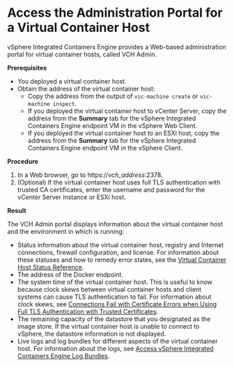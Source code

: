 # Access the Administration Portal for a Virtual Container Host #

vSphere Integrated Containers Engine provides a Web-based administration portal for virtual container hosts, called VCH Admin.

**Prerequisites**

- You deployed a virtual container host.
- Obtain the address of the virtual container host:
  - Copy the address from the output of `vic-machine create` or `vic-machine inspect`. 
  - If you deployed the virtual container host to vCenter Server, copy the address from the **Summary** tab for the vSphere Integrated Containers Engine endpoint VM in the vSphere Web Client.
  - If you deployed the virtual container host to an ESXi host, copy the address from the **Summary** tab for the vSphere Integrated Containers Engine endpoint VM in the vSphere Client.

**Procedure**

1. In a Web browser, go to https://<i>vch_address</i>:2378.
2. (Optional) If the virtual container host uses full TLS authentication with trusted CA certificates, enter the username and password for the vCenter Server instance or ESXi host.

**Result**

The VCH Admin portal displays information about the virtual container host and the environment in which is running:  

- Status information about the virtual container host, registry and Internet connections,  firewall configuration, and license. For information about these statuses and how to remedy error states, see the [Virtual Container Host Status Reference](vicadmin_status_ref.md).
- The address of the Docker endpoint.
- The system time of the virtual container host. This is useful to know because clock skews between virtual container hosts and client systems can cause TLS authentication to fail. For information about clock skews, see [Connections Fail with Certificate Errors when Using Full TLS Authentication with Trusted Certificates](ts_clock_skew.md). 
- The remaining capacity of the datastore that you designated as the image store. If the virtual container host is unable to connect to vSphere, the datastore information is not displayed.
- Live logs and log bundles for different aspects of the virtual container host. For information about the logs, see [Access vSphere Integrated Containers Engine Log Bundles](log_bundles.md).